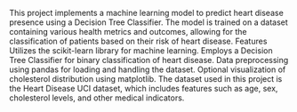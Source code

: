 This project implements a machine learning model to predict heart disease presence using a Decision Tree Classifier. The model is trained on a dataset containing various health metrics and outcomes, allowing for the classification of patients based on their risk of heart disease.
Features
Utilizes the scikit-learn library for machine learning.
Employs a Decision Tree Classifier for binary classification of heart disease.
Data preprocessing using pandas for loading and handling the dataset.
Optional visualization of cholesterol distribution using matplotlib.
The dataset used in this project is the Heart Disease UCI dataset, which includes features such as age, sex, cholesterol levels, and other medical indicators.
